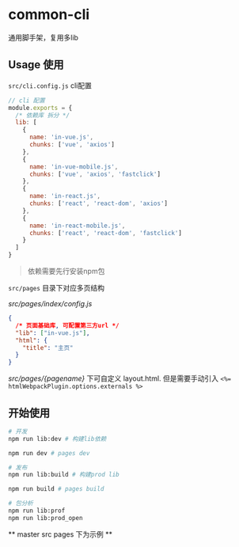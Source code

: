 # common-cli

通用脚手架，复用多lib

## Usage 使用

`src/cli.config.js` cli配置

```js
// cli 配置
module.exports = {
  /* 依赖库 拆分 */
  lib: [
    {
      name: 'in-vue.js',
      chunks: ['vue', 'axios']
    },
    {
      name: 'in-vue-mobile.js',
      chunks: ['vue', 'axios', 'fastclick']
    },
    {
      name: 'in-react.js',
      chunks: ['react', 'react-dom', 'axios']
    },
    {
      name: 'in-react-mobile.js',
      chunks: ['react', 'react-dom', 'fastclick']
    }
  ]
}
```

> 依赖需要先行安装npm包


`src/pages` 目录下对应多页结构

_src/pages/index/config.js_

```json
{
  /* 页面基础库, 可配置第三方url */
  "lib": ["in-vue.js"],
  "html": {
    "title": "主页"
  }
}
```

_src/pages/{pagename}_ 下可自定义 layout.html. 但是需要手动引入 `<%= htmlWebpackPlugin.options.externals %>`

## 开始使用

```bash
# 开发
npm run lib:dev # 构建lib依赖

npm run dev # pages dev

# 发布
npm run lib:build # 构建prod lib

npm run build # pages build

# 包分析
npm run lib:prof
npm run lib:prod_open
```

** master src pages 下为示例 **
